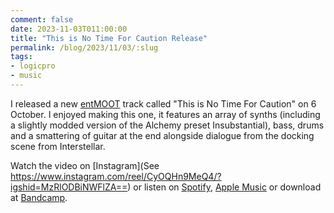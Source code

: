 ```yaml
---
comment: false
date: 2023-11-03T011:00:00
title: "This is No Time For Caution Release"
permalink: /blog/2023/11/03/:slug
tags:
- logicpro
- music
---
```


I released a new [entMOOT](https://ent-moot.bandcamp.com) track called "This is No Time For Caution" on 6 October. I enjoyed making this one, it features an array of synths (including a slightly modded version of the Alchemy preset Insubstantial), bass, drums and a smattering of guitar at the end alongside dialogue from the docking scene from Interstellar.

Watch the video on [Instagram](See https://www.instagram.com/reel/CyOQHn9MeQ4/?igshid=MzRlODBiNWFlZA==) or listen on [Spotify](https://open.spotify.com/track/46xJc3zs344yt6PFMhv0KH?si=2ee7f15bd50d443e), [Apple Music](https://music.apple.com/gb/album/this-is-no-time-for-caution/1710949106?i=1710949107) or download at [Bandcamp](https://ent-moot.bandcamp.com/track/this-is-no-time-for-caution).